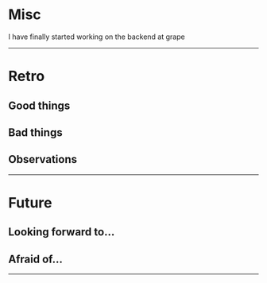 # Misc
I have finally started working on the backend at grape

---
# Retro
## Good things

## Bad things

## Observations

---
# Future
## Looking forward to...

## Afraid of...

---